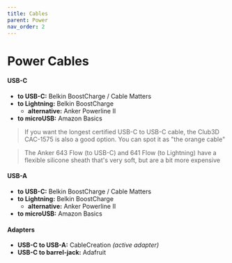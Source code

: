 ```yaml
---
title: Cables
parent: Power
nav_order: 2
---
```

# Power Cables

#### USB-C

- **to USB-C:** Belkin BoostCharge / Cable Matters
- **to Lightning:** Belkin BoostCharge
	- **alternative:** Anker Powerline II
- **to microUSB:** Amazon Basics

> If you want the longest certified USB-C to USB-C cable, the Club3D CAC-1575 is also a good option. You can spot it as "the orange cable"

> The Anker 643 Flow (to USB-C) and 641 Flow (to Lightning) have a flexible silicone sheath that's very soft, but are a bit more expensive

#### USB-A

- **to USB-C:** Belkin BoostCharge / Cable Matters
- **to Lightning:** Belkin BoostCharge
	- **alternative:** Anker Powerline II
- **to microUSB:** Amazon Basics

#### Adapters

- **USB-C to USB-A:** CableCreation *(active adapter)*
- **USB-C to barrel-jack:** Adafruit
